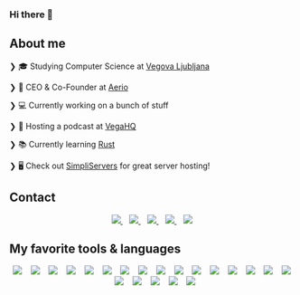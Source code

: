 ### Hi there 👋

## About me

❯ 🎓 Studying Computer Science at [Vegova Ljubljana](https://www.vegova.si/)

❯ 💼 CEO & Co-Founder at [Aerio](https://aerio.tech/)

❯ 💻 Currently working on a bunch of stuff

❯ 🎤 Hosting a podcast at [VegaHQ](https://www.twitch.tv/vegahqslo)

❯ 📚 Currently learning [Rust](https://www.rust-lang.org/)

❯ 🖥️ Check out [SimpliServers](https://simpliservers.com/) for great server hosting!


## Contact

<p align='center'>
    <a href="https://www.linkedin.com/in/aahac/">
        <img src="https://img.shields.io/badge/LinkedIn-0077B5?style=for-the-badge&logo=linkedin&logoColor=white" />
    </a>&nbsp;&nbsp;
    <a href="https://www.instagram.com/ahacaiken/">
        <img src="https://img.shields.io/badge/Instagram-E4405F?style=for-the-badge&logo=instagram&logoColor=white" />
    </a>&nbsp;&nbsp;
    <a href="https://twitter.com/aikenahac">
        <img src="https://img.shields.io/badge/Twitter-1DA1F2?style=for-the-badge&logo=twitter&logoColor=white" />
    </a>&nbsp;&nbsp;
    <a href="https://www.tiktok.com/@ahacaiken">
        <img src="https://img.shields.io/badge/TikTok-000000?style=for-the-badge&logo=tiktok&logoColor=white" />
    </a>&nbsp;&nbsp;
    <a href="https://aikenahac.com/">
        <img src="https://img.shields.io/badge/website-000000?style=for-the-badge&logo=About.me&logoColor=white" />
    </a>
</p>

## My favorite tools & languages

<p align='center'>
    <img src="https://img.shields.io/badge/TypeScript-007ACC?style=for-the-badge&logo=typescript&logoColor=white" />
    &nbsp;&nbsp;
    <img src="https://img.shields.io/badge/Dart-0175C2?style=for-the-badge&logo=dart&logoColor=white" />
    &nbsp;&nbsp;
    <img src="https://img.shields.io/badge/Rust-000000?style=for-the-badge&logo=rust&logoColor=white" />
    &nbsp;&nbsp;
    <img src="https://img.shields.io/badge/Go-00ADD8?style=for-the-badge&logo=go&logoColor=white" />
    &nbsp;&nbsp;
    <img src="https://img.shields.io/badge/PostgreSQL-316192?style=for-the-badge&logo=postgresql&logoColor=white" />
    &nbsp;&nbsp;
    <img src="https://img.shields.io/badge/Prisma-3982CE?style=for-the-badge&logo=Prisma&logoColor=white" />
    &nbsp;&nbsp;
    <img src="https://img.shields.io/badge/Flutter-02569B?style=for-the-badge&logo=flutter&logoColor=white" />
    &nbsp;&nbsp;
    <img src="https://img.shields.io/badge/Node.js-339933?style=for-the-badge&logo=nodedotjs&logoColor=white" />
    &nbsp;&nbsp;
    <img src="https://img.shields.io/badge/React-20232A?style=for-the-badge&logo=react&logoColor=61DAFB" />
    &nbsp;&nbsp;
    <img src="https://img.shields.io/badge/GraphQl-E10098?style=for-the-badge&logo=graphql&logoColor=white" />
    &nbsp;&nbsp;
    <img src="https://img.shields.io/badge/nestjs-E0234E?style=for-the-badge&logo=nestjs&logoColor=white" />
    &nbsp;&nbsp;
    <img src="https://img.shields.io/badge/Figma-F24E1E?style=for-the-badge&logo=figma&logoColor=white" />
    &nbsp;&nbsp;
    <img src="https://img.shields.io/badge/Socket.io-010101?&style=for-the-badge&logo=Socket.io&logoColor=white" />
    &nbsp;&nbsp;
    <img src="https://img.shields.io/badge/Docker-2CA5E0?style=for-the-badge&logo=docker&logoColor=white" />
    &nbsp;&nbsp;
    <img src="https://img.shields.io/badge/strapi-2e7eea?style=for-the-badge&logo=strapi&logoColor=white" />
    &nbsp;&nbsp;
    <img src="https://img.shields.io/badge/Git-F05032?style=for-the-badge&logo=git&logoColor=white" />
    &nbsp;&nbsp;
    <img src="https://img.shields.io/badge/Insomnia-5849be?style=for-the-badge&logo=Insomnia&logoColor=white" />
    &nbsp;&nbsp;
    <img src="https://img.shields.io/badge/Arch_Linux-1793D1?style=for-the-badge&logo=arch-linux&logoColor=white" />
    &nbsp;&nbsp;
    <img src="https://img.shields.io/badge/Visual_Studio_Code-0078D4?style=for-the-badge&logo=visual%20studio%20code&logoColor=white" />
    &nbsp;&nbsp;
    <img src="https://img.shields.io/badge/prettier-1A2C34?style=for-the-badge&logo=prettier&logoColor=F7BA3E" />
    &nbsp;&nbsp;
    <img src="https://img.shields.io/badge/alacritty-F46D01?style=for-the-badge&logo=alacritty&logoColor=white" />
</p>
